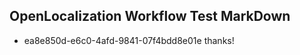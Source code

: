 ## OpenLocalization Workflow Test MarkDown
* ea8e850d-e6c0-4afd-9841-07f4bdd8e01e thanks!

<!--HONumber=Aug16_HO1-->


